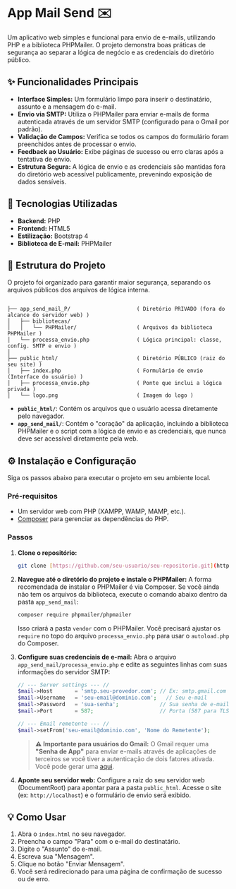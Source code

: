 # App Mail Send ✉️

Um aplicativo web simples e funcional para envio de e-mails, utilizando PHP e a biblioteca PHPMailer. O projeto demonstra boas práticas de segurança ao separar a lógica de negócio e as credenciais do diretório público.

## ✨ Funcionalidades Principais

-   **Interface Simples:** Um formulário limpo para inserir o destinatário, assunto e a mensagem do e-mail.
-   **Envio via SMTP:** Utiliza o PHPMailer para enviar e-mails de forma autenticada através de um servidor SMTP (configurado para o Gmail por padrão).
-   **Validação de Campos:** Verifica se todos os campos do formulário foram preenchidos antes de processar o envio.
-   **Feedback ao Usuário:** Exibe páginas de sucesso ou erro claras após a tentativa de envio.
-   **Estrutura Segura:** A lógica de envio e as credenciais são mantidas fora do diretório web acessível publicamente, prevenindo exposição de dados sensíveis.

## 🚀 Tecnologias Utilizadas

-   **Backend:** PHP
-   **Frontend:** HTML5
-   **Estilização:** Bootstrap 4
-   **Biblioteca de E-mail:** PHPMailer

## 📂 Estrutura do Projeto

O projeto foi organizado para garantir maior segurança, separando os arquivos públicos dos arquivos de lógica interna.



```

├── app_send_mail_P/                     ( Diretório PRIVADO (fora do alcance do servidor web) )
│   ├── bibliotecas/
│   │   └── PHPMailer/                   ( Arquivos da biblioteca PHPMailer )
│   └── processa_envio.php               ( Lógica principal: classe, config. SMTP e envio )
│
├── public_html/                         ( Diretório PÚBLICO (raiz do seu site) )
│   ├── index.php                        ( Formulário de envio (Interface do usuário) )
│   ├── processa_envio.php               ( Ponte que inclui a lógica privada )
│   └── logo.png                         ( Imagem do logo )

```



-   **`public_html/`**: Contém os arquivos que o usuário acessa diretamente pelo navegador.
-   **`app_send_mail/`**: Contém o "coração" da aplicação, incluindo a biblioteca PHPMailer e o script com a lógica de envio e as credenciais, que nunca deve ser acessível diretamente pela web.

## ⚙️ Instalação e Configuração

Siga os passos abaixo para executar o projeto em seu ambiente local.

### Pré-requisitos

-   Um servidor web com PHP (XAMPP, WAMP, MAMP, etc.).
-   [Composer](https://getcomposer.org/) para gerenciar as dependências do PHP.

### Passos

1.  **Clone o repositório:**
    ```bash
    git clone [https://github.com/seu-usuario/seu-repositorio.git](https://github.com/seu-usuario/seu-repositorio.git)
    ```

2.  **Navegue até o diretório do projeto e instale o PHPMailer:**
    A forma recomendada de instalar o PHPMailer é via Composer. Se você ainda não tem os arquivos da biblioteca, execute o comando abaixo dentro da pasta `app_send_mail`:
    ```bash
    composer require phpmailer/phpmailer
    ```
    Isso criará a pasta `vendor` com o PHPMailer. Você precisará ajustar os `require` no topo do arquivo `processa_envio.php` para usar o `autoload.php` do Composer.

3.  **Configure suas credenciais de e-mail:**
    Abra o arquivo `app_send_mail/processa_envio.php` e edite as seguintes linhas com suas informações do servidor SMTP:

    ```php
    // --- Server settings --- //
    $mail->Host       = 'smtp.seu-provedor.com'; // Ex: smtp.gmail.com
    $mail->Username   = 'seu-email@dominio.com';   // Seu e-mail
    $mail->Password   = 'sua-senha';             // Sua senha de e-mail ou senha de app
    $mail->Port       = 587;                     // Porta (587 para TLS ou 465 para SSL)

    // --- Email remetente --- //
    $mail->setFrom('seu-email@dominio.com', 'Nome do Remetente');
    ```

    > **⚠️ Importante para usuários do Gmail:** O Gmail requer uma **"Senha de App"** para enviar e-mails através de aplicações de terceiros se você tiver a autenticação de dois fatores ativada. Você pode gerar uma [aqui](https://myaccount.google.com/apppasswords).

4.  **Aponte seu servidor web:**
    Configure a raiz do seu servidor web (DocumentRoot) para apontar para a pasta `public_html`. Acesse o site (ex: `http://localhost`) e o formulário de envio será exibido.

## 💡 Como Usar

1.  Abra o `index.html` no seu navegador.
2.  Preencha o campo "Para" com o e-mail do destinatário.
3.  Digite o "Assunto" do e-mail.
4.  Escreva sua "Mensagem".
5.  Clique no botão "Enviar Mensagem".
6.  Você será redirecionado para uma página de confirmação de sucesso ou de erro.
